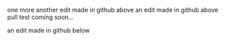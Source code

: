 one more
another edit made in github above
an edit made in github above
pull test coming soon...

an edit made in github below
